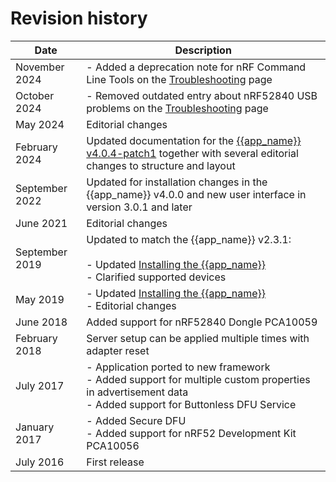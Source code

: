 # Revision history

| Date       | Description |
|------------|-------------|
| November 2024   | - Added a deprecation note for nRF Command Line Tools on the [Troubleshooting](./troubleshooting.md) page |
| October 2024   | - Removed outdated entry about nRF52840 USB problems on the [Troubleshooting](./troubleshooting.md) page |
| May 2024   | Editorial changes |
| February 2024 | Updated documentation for the [{{app_name}} v4.0.4-patch1](https://github.com/NordicSemiconductor/pc-nrfconnect-ble/blob/main/Changelog.md#404-patch1---2023-09-05) together with several editorial changes to structure and layout |
| September 2022 | Updated for installation changes in the {{app_name}} v4.0.0 and new user interface in version 3.0.1 and later |
| June 2021 | Editorial changes |
| September 2019   | Updated to match the {{app_name}} v2.3.1:</br></br>- Updated [Installing the {{app_name}}](installing.md)</br>- Clarified supported devices |
| May 2019   | - Updated [Installing the {{app_name}}](installing.md)</br>- Editorial changes |
| June 2018   | Added support for nRF52840 Dongle PCA10059 |
| February 2018   | Server setup can be applied multiple times with adapter reset |
| July 2017   | - Application ported to new framework</br>- Added support for multiple custom properties in advertisement data</br>- Added support for Buttonless DFU Service |
| January 2017   | - Added Secure DFU</br>- Added support for nRF52 Development Kit PCA10056 |
| July 2016   | First release |
